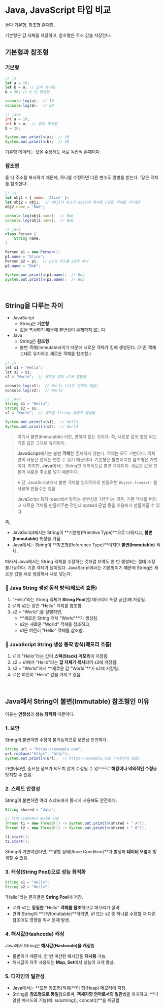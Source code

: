 # Java, JavaScript 타입 비교

둘다 기본형, 참조형 존재함.

기본형은 값 자체를 저장하고, 참조형은 주소 값을 저장한다.

## 기본형과 참조형

### 기본형

```javascript
// js
let a = 10;
let b = a; // 값이 복사됨
b = 20; // b 만 변경됨

console.log(a);  // 10
console.log(b);  // 20
```

```java
// java
int a = 10;
int b = a;  // 값이 복사됨
b = 20;

System.out.println(a);  // 10
System.out.println(b);  // 20
```

기본형 데이터는 값을 수정해도 서로 독립적 존재이다.

### 참조형

둘 다 주소를 복사하기 때문에, 하나를 수정하면 다른 변수도 영향을 받는다. '같은 객체를 참조한다'.

```javascript
// js
let obj1 = { name: 'Alice' };
let obj2 = obj1;  // obj1의 주소가 obj2에 복사됨 (같은 객체를 가리킴)
obj2.name = 'Bob';

console.log(obj1.name);  // Bob
console.log(obj2.name);  // Bob
```

```java
// java
class Person {
    String name;
}

Person p1 = new Person();
p1.name = "Alice";
Person p2 = p1;  // p1의 주소를 p2에 복사
p2.name = "Bob";

System.out.println(p1.name);  // Bob
System.out.println(p2.name);  // Bob
```

<br/>

## String을 다루는 차이

- JavaScript
  - String은 **기본형**
  - 값을 복사하기 때문에 불변성이 존재하지 않는다.
- Java
  - String은 **참조형**
  - 불변 객체(Immutable)이기 때문에 새로운 객체가 힙에 생성된다. (기존 객체 그대로 유지하고 새로운 객체를 참조함.)

```java
// js
let s1 = "Hello";
let s2 = s1;
s2 = "World";  // 새로운 값이 s2에 할당됨

console.log(s1);  // Hello (s1은 변하지 않음)
console.log(s2);  // World
```

```java
// java
String s1 = "Hello";
String s2 = s1;
s2 = "World";  // 새로운 String 객체가 생성됨

System.out.println(s1);  // Hello
System.out.println(s2);  // World
```

> 여기서 불변(Immutable) 이란, 변하지 않는 것이다. 즉, 새로운 값이 할당 되고 기존 값은 그대로 유지된다.
>
> **JavaScript**에서는 불변 **객체**란 존재하지 않는다. 객체는 모두 가변이다. 객체 안의 내용은 언제든 변할 수 있기 때문이다. 기본형은 불변이지만 참조형은 가변이다. 하지만, **Java**에서는 String만 예외적으로 불변 객체이다. 새로운 값을 만들어 새로운 주소를 넣기 때문이다.
>
> ※ 단, JavaScript에서 불변 객체를 임의적으로 만들려면 `Object.freeze()` 를 사용해 만들수는 있음.
>
> JavaScript 특히 react에서 말하는 불변성을 지킨다는 것은, 기존 객체를 버리고 새로운 객체를 만들어주는 것인데 spread 문법 등을 이용해서 만들어줄 수 있다.

즉,

- JavaScript에서는 String이 **기본형(Primitive Type)**으로 다뤄지고, **불변(Immutable)** 특성을 가짐.
- Java에서는 String이 **참조형(Reference Type)**이지만 **불변(Immutable)** 객체.

따라서 Java에서는 String 객체를 수정하는 것처럼 보여도 한 번 생성되는 절대 수정 불가능하다. 기존 객체가 남아있다. JavaScript에서는 기본형이기 때문에 String은 새로운 값을 새로 생성해서 새로 넣는다.

### 🔸 Java String 생성 동작 방식(메모리 흐름)

1. "Hello"라는 String 객체가 **String Pool**(힙 메모리의 특정 공간)에 저장됨.
2. s1과 s2는 같은 "Hello" 객체를 참조함.
3. s2 = "World";를 실행하면,
   - **새로운 String 객체 "World"**가 생성됨.
   - s2는 새로운 "World" 객체를 참조하고,
   - s1은 여전히 "Hello" 객체를 참조함.

### 🔸 JavaScript String 생성 동작 방식(메모리 흐름)

1. s1에 "Hello"라는 값이 **스택(Stack) 메모리**에 저장됨.
2. s2 = s1에서 "Hello"라는 **값 자체가 복사**되어 s2에 저장됨.
3. s2 = "World"에서 **새로운 값 "World"**가 s2에 저장됨.
4. s1은 여전히 "Hello" 값을 가지고 있음.

<br/>

## Java에서 String이 불변(Immutable) 참조형인 이유

이유는 **안정성**과 **성능 최적화** 때문이다.

### 1. 보안

String이 불변이면 수정이 불가능하므로 보안상 안전하다.

```java
String url = "https://example.com";
url.replace("https", "http");
System.out.println(url);  // https://example.com (수정되지 않음)
```

가변이라면, 중요한 정보가 의도치 않게 수정될 수 있으므로 **해킹이나 악의적인 수정**을 방지할 수 있음.

### 2. 스레드 안정성

String이 불변하면 여러 스레드에서 동시에 사용해도 안전하다.

```java
String shared = "data";

// 여러 스레드에서 동시에 사용
Thread t1 = new Thread(() -> System.out.println(shared + " A"));
Thread t2 = new Thread(() -> System.out.println(shared + " B"));

t1.start();
t2.start();
```

String이 가변이었다면, **경합 상태(Race Condition)**가 발생해 **데이터 오염**이 발생할 수 있음.

### 3. 캐싱(String Pool)으로 성능 최적화

```java
String s1 = "Hello";
String s2 = "Hello";
```

"Hello"라는 문자열은 **String Pool**에 저장.

- s1과 s2는 **동일한** "Hello" **객체를 참조**하므로 메모리가 절약.
- 만약 String이 **가변(muttable)**이라면, s1 또는 s2 중 하나를 수정할 때 다른 참조에도 영향을 줘서 문제 발생.

### 4. 해시값(Hashcode) 캐싱

Java에서 String은 **해시값(Hashcode)을 캐싱**함.

- 불변이기 때문에, 한 번 계산된 해시값을 **재사용** 가능.
- 해시값이 자주 사용되는 **Map, Set**에서 성능이 크게 향상.

### 5. 디자인의 일관성

- Java에서는 **모든 참조형(객체)**이 힙(Heap) 메모리에 저장.
- String을 **참조형으로 통일**함으로써, **객체지향 언어로서의 일관성**을 유지하고, **다양한 메서드와 기능(예: substring(), concat())**을 제공함.
